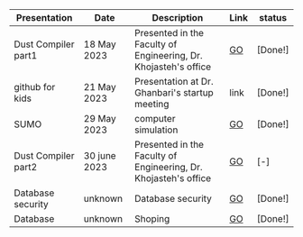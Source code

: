 Presentation | Date | Description | Link | status
--- | --- | --- | --- | ---
Dust Compiler part1 | 18 May 2023 | Presented in the Faculty of Engineering, Dr. Khojasteh's office | [GO](https://github.com/Sajjad-s-presentations/Dust_compiler) | [Done!]
github for kids | 21 May 2023 | Presentation at Dr. Ghanbari's startup meeting | link | [Done!]
SUMO | 29 May 2023 | computer simulation | [GO](https://github.com/Sajjad-s-presentations/sumo-simulator) | [Done!]
Dust Compiler part2 | 30 june 2023 | Presented in the Faculty of Engineering, Dr. Khojasteh's office | [GO](https://github.com/Sajjad-s-presentations/Dust_compiler) | [-]
Database security | unknown | Database security | [GO](https://github.com/Sajjad-s-presentations/Database-security) | [Done!]
Database | unknown | Shoping | [GO](https://github.com/Sajjad-s-presentations/Database-security) | [Done!]


